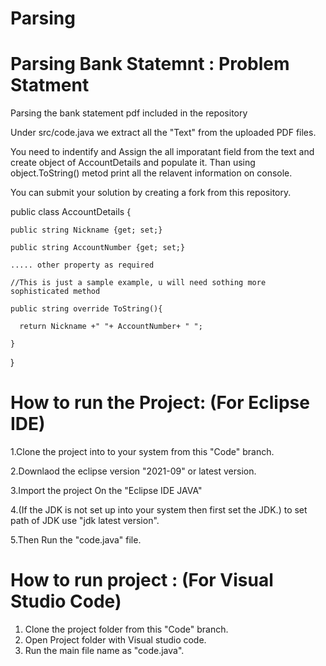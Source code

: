 # Parsing

# Parsing Bank Statemnt : Problem Statment 
Parsing the bank statement pdf included in the repository

Under src/code.java we extract all the "Text" from the uploaded PDF files.

You need to indentify and Assign the all imporatant field from the text and create object of AccountDetails and populate it. Than using object.ToString() metod print all the relavent information on console.

You can submit your solution by creating a fork from this repository.

public class AccountDetails
{

    public string Nickname {get; set;}
  
    public string AccountNumber {get; set;}
  
    ..... other property as required
  
    //This is just a sample example, u will need sothing more sophisticated method
    
    public string override ToString(){
  
      return Nickname +" "+ AccountNumber+ " ";

    }
  
}

# How to run the Project: (For Eclipse IDE)

1.Clone the project into to your system from this "Code" branch.

2.Downlaod the eclipse version "2021-09" or latest version.

3.Import the project On the "Eclipse IDE JAVA"

4.(If the JDK is not set up into your system then first set the JDK.) to set path of JDK use "jdk latest version".

5.Then Run the "code.java" file.

# How to run project : (For Visual Studio Code) 

1. Clone the project folder from this "Code" branch.
2. Open Project folder with Visual studio code.
3. Run the main file name as "code.java".
